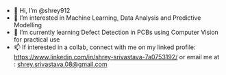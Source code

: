 - 👋 Hi, I’m @shrey912
- 👀 I’m interested in Machine Learning, Data Analysis and Predictive Modelling
- 🌱 I’m currently learning Defect Detection in PCBs using Computer Vision for practical use
- 📫 If interested in a collab, connect with me on my linked profile: https://www.linkedin.com/in/shrey-srivastava-7a0753192/ or email me at : shrey.srivastava.08@gmail.com

<!---
shrey912/shrey912 is a ✨ special ✨ repository because its `README.md` (this file) appears on your GitHub profile.
You can click the Preview link to take a look at your changes.
--->
